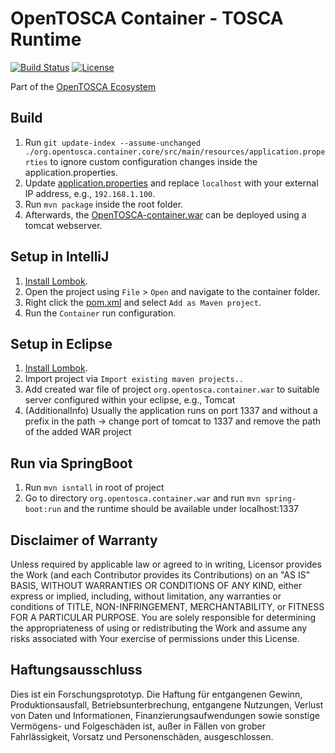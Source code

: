 
# OpenTOSCA Container - TOSCA Runtime

[![Build Status](https://travis-ci.org/OpenTOSCA/container.svg?branch=master)](https://travis-ci.org/OpenTOSCA/container)
[![License](https://img.shields.io/badge/License-Apache%202.0-blue.svg)](https://opensource.org/licenses/Apache-2.0)

Part of the [OpenTOSCA Ecosystem](http://www.opentosca.org)

## Build

1. Run `git update-index --assume-unchanged ./org.opentosca.container.core/src/main/resources/application.properties`
   to ignore custom configuration changes inside the application.properties.
2. Update [application.properties](org.opentosca.container.core/src/main/resources/application.properties) and
   replace `localhost` with your external IP address, e.g., `192.168.1.100`.
3. Run `mvn package` inside the root folder.
4. Afterwards, the [OpenTOSCA-container.war](org.opentosca.container.war/target/OpenTOSCA-container.war)
   can be deployed using a tomcat webserver.

## Setup in IntelliJ

1. [Install Lombok](https://projectlombok.org/setup/intellij).
2. Open the project using `File` > `Open` and navigate to the container folder.
3. Right click the [pom.xml](pom.xml) and select `Add as Maven project`.
4. Run the `Container` run configuration.

## Setup in Eclipse

1. [Install Lombok](https://projectlombok.org/setup/eclipse).
2. Import project via `Import existing maven projects..`
3. Add created war file of project `org.opentosca.container.war` to suitable server configured within your eclipse, e.g., Tomcat
4. (AdditionalInfo) Usually the application runs on port 1337 and without a prefix in the path -> change port of tomcat to 1337 and remove the path of the added WAR project

## Run via SpringBoot

1. Run `mvn isntall` in root of project
2. Go to directory `org.opentosca.container.war` and run `mvn spring-boot:run` and the runtime should be available under localhost:1337

## Disclaimer of Warranty

Unless required by applicable law or agreed to in writing, Licensor provides the Work (and each Contributor provides its Contributions) on an "AS IS" BASIS, WITHOUT WARRANTIES OR CONDITIONS OF ANY KIND, either express or implied, including, without limitation, any warranties or conditions of TITLE, NON-INFRINGEMENT, MERCHANTABILITY, or FITNESS FOR A PARTICULAR PURPOSE.
You are solely responsible for determining the appropriateness of using or redistributing the Work and assume any risks associated with Your exercise of permissions under this License.

## Haftungsausschluss

Dies ist ein Forschungsprototyp.
Die Haftung für entgangenen Gewinn, Produktionsausfall, Betriebsunterbrechung, entgangene Nutzungen, Verlust von Daten und Informationen, Finanzierungsaufwendungen sowie sonstige Vermögens- und Folgeschäden ist, außer in Fällen von grober Fahrlässigkeit, Vorsatz und Personenschäden, ausgeschlossen.
